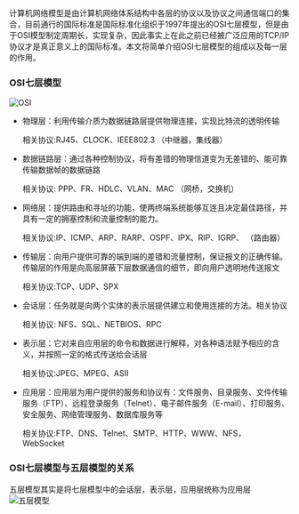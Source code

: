
计算机网络模型是由计算机网络体系结构中各层的协议以及协议之间通信端口的集合，目前通行的国际标准是国际标准化组织于1997年提出的OSI七层模型，但是由于OSI模型制定周期长，实现复杂，因此事实上在此之前已经被广泛应用的TCP/IP协议才是真正意义上的国际标准。本文将简单介绍OSI七层模型的组成以及每一层的作用。

### OSI七层模型

![OSI](./../../images/OSI.png)

- 物理层：利用传输介质为数据链路层提供物理连接，实现比特流的透明传输
    
    相关协议:RJ45、CLOCK、IEEE802.3 （中继器，集线器）
- 数据链路层：通过各种控制协议，将有差错的物理信道变为无差错的、能可靠传输数据帧的数据链路
    
    相关协议: PPP、FR、HDLC、VLAN、MAC （网桥，交换机）

- 网络层：提供路由和寻址的功能，使两终端系统能够互连且决定最佳路径，并具有一定的拥塞控制和流量控制的能力。
    
    相关协议:IP、ICMP、ARP、RARP、OSPF、IPX、RIP、IGRP、 （路由器）

- 传输层：向用户提供可靠的端到端的差错和流量控制，保证报文的正确传输。传输层的作用是向高层屏蔽下层数据通信的细节，即向用户透明地传送报文
    
    相关协议:TCP、UDP、SPX

- 会话层：任务就是向两个实体的表示层提供建立和使用连接的方法。相关协议
    
    相关协议: NFS、SQL、NETBIOS、RPC

- 表示层：它对来自应用层的命令和数据进行解释，对各种语法赋予相应的含义，并按照一定的格式传送给会话层
    
    相关协议:JPEG、MPEG、ASII

- 应用层：应用层为用户提供的服务和协议有：文件服务、目录服务、文件传输服务（FTP）、远程登录服务（Telnet）、电子邮件服务（E-mail）、打印服务、安全服务、网络管理服务、数据库服务等
    
    相关协议:FTP、DNS、Telnet、SMTP、HTTP、WWW、NFS， WebSocket

    

### OSI七层模型与五层模型的关系
五层模型其实是将七层模型中的会话层，表示层，应用层统称为应用层
![五层模型](./../../images/five.jpeg)
